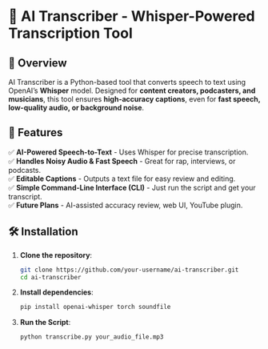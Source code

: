
# 🎤 AI Transcriber - Whisper-Powered Transcription Tool

## 📌 Overview
AI Transcriber is a Python-based tool that converts speech to text using OpenAI’s **Whisper** model. Designed for **content creators, podcasters, and musicians**, this tool ensures **high-accuracy captions**, even for **fast speech, low-quality audio, or background noise**.

## 🚀 Features
✅ **AI-Powered Speech-to-Text** - Uses Whisper for precise transcription.  
✅ **Handles Noisy Audio & Fast Speech** - Great for rap, interviews, or podcasts.  
✅ **Editable Captions** - Outputs a text file for easy review and editing.  
✅ **Simple Command-Line Interface (CLI)** - Just run the script and get your transcript.  
✅ **Future Plans** - AI-assisted accuracy review, web UI, YouTube plugin.

## 🛠️ Installation
1. **Clone the repository**:
   ```sh
   git clone https://github.com/your-username/ai-transcriber.git
   cd ai-transcriber
2. **Install dependencies**:
   ```sh
   pip install openai-whisper torch soundfile
3. **Run the Script**:
   ```sh
   python transcribe.py your_audio_file.mp3
